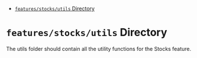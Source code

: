 <!-- START doctoc generated TOC please keep comment here to allow auto update -->
<!-- DON'T EDIT THIS SECTION, INSTEAD RE-RUN doctoc TO UPDATE -->

- [`features/stocks/utils` Directory](#featuresstocksutils-directory)

<!-- END doctoc generated TOC please keep comment here to allow auto update -->

# `features/stocks/utils` Directory

The utils folder should contain all the utility functions for the Stocks feature.
